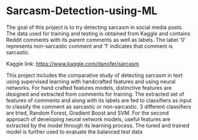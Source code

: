 # Sarcasm-Detection-using-ML
The goal of this project is to try detecting sarcasm in social media posts. The data used for training and testing is obtained from Kaggle and contains Reddit comments with its parent comments as well as labels.
The label ‘0’ represents non-sarcastic comment and ‘1’ indicates that comment is sarcastic.

Kaggle link: https://www.kaggle.com/danofer/sarcasm


This project includes the comparative study of detecting sarcasm in text using supervised learning with handcrafted features and using neural networks. 
For hand crafted features models, distinctive features are designed and extracted from comments for training. The extracted set of features of comments and along with its labels are fed to classifiers as input to classify the comment as sarcastic or non-sarcastic. 3 different classifiers are tried, Random Forest, Gradient Boost and SVM. For the second approach of developing neural network models, useful features are extracted by the model through its learning process. The tuned and trained model is further used to evaluate the balanced test data
